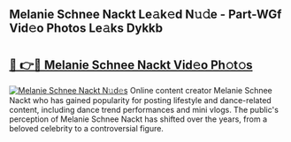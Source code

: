 ## Melanie Schnee Nackt Le𝚊k𝚎d N𝚞𝚍e - Part-WGf Vid𝚎o Photos Le𝚊ks Dykkb

# <h2><a href="http://fb2us44.evod.top/?m=Melanie+Schnee+Nackt">🔗 👉🔴 Melanie Schnee Nackt Vid𝚎o Ph𝚘t𝚘s</a></h2>

[![Melanie Schnee Nackt N𝚞d𝚎s](https://i.imgur.com/8V9OHl7.gif)](http://fb2us44.evod.top/?m=Melanie+Schnee+Nackt)
Online content creator Melanie Schnee Nackt who has gained popularity for posting lifestyle and dance-related content, including dance trend performances and mini vlogs. The public's perception of Melanie Schnee Nackt has shifted over the years, from a beloved celebrity to a controversial figure. 
